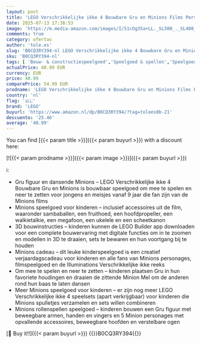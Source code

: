 ```yaml
---
layout: post
title: 'LEGO Verschrikkelijke ikke 4 Bouwbare Gru en Minions Films Personages Bouwpakket voor Kinderen  Speelgoed met Dansende Figuren  Cadeau voor Meisjes  Jongens en Tieners vanaf 9 jaar 75582'
date: 2025-07-13 17:38:53
image: 'https://m.media-amazon.com/images/I/51cOg35a+LL._SL500_._SL400_.jpg'
comments: true
category: ofertas
author: 'tole.es'
slug: 'B0CQ3RY394-nl LEGO Verschrikkelijke ikke 4 Bouwbare Gru en Minions Films...'
sku: 'B0CQ3RY394-nl'
tags: [ 'Bouw- & constructiespeelgoed','Speelgoed & spellen','Speelgoedbouwsets','lego','🇳🇱', ]
actualPrice: 40.99 EUR
currency: EUR
price: 40.99
comparePrice: 54.99 EUR
prodname: 'LEGO Verschrikkelijke ikke 4 Bouwbare Gru en Minions Films Personages Bouwpakket voor Kinderen  Speelgoed met Dansende Figuren  Cadeau voor Meisjes  Jongens en Tieners vanaf 9 jaar 75582'
country: 'nl'
flag: '🇳🇱'
brand: 'LEGO'
buyurl: 'https://www.amazon.nl/dp/B0CQ3RY394/?tag=tolees0b-21'
descuento: '25.46'
average: '40.99'
---
```


You can find [{{< param title >}}]({{< param buyurl >}}) with a discount here:

[![{{< param prodname >}}]({{< param image >}})]({{< param buyurl >}})

ℹ️:

- Gru figuur en dansende Minions – LEGO Verschrikkelijke ikke 4 Bouwbare Gru en Minions is bouwbaar speelgoed om mee te spelen en neer te zetten voor jongens en meisjes vanaf 9 jaar die fan zijn van de Minions films
- Minions speelgoed voor kinderen – inclusief accessoires uit de film, waaronder sambaballen, een fruithoed, een hoofdpropeller, een walkietalkie, een megafoon, een ukelele en een scheetkanon
- 3D bouwinstructies – kinderen kunnen de LEGO Builder app downloaden voor een complete bouwervaring met digitale functies om in te zoomen en modellen in 3D te draaien, sets te bewaren en hun voortgang bij te houden
- Minions cadeau – dit leuke kinderspeelgoed is een creatief verjaardagscadeau voor kinderen en alle fans van Minions personages, filmspeelgoed en de Illuminations Verschrikkelijke ikke reeks
- Om mee te spelen en neer te zetten – kinderen plaatsen Gru in hun favoriete houdingen en draaien de zittende Minion Mel om de anderen rond hun baas te laten dansen
- Meer Minions speelgoed voor kinderen – er zijn nog meer LEGO Verschrikkelijke ikke 4 speelsets (apart verkrijgbaar) voor kinderen die Minions spulletjes verzamelen en sets willen combineren
- Minions rollenspellen speelgoed – kinderen bouwen een Gru figuur met beweegbare armen, handen en vingers en 5 Minion personages met opvallende accessoires, beweegbare hoofden en verstelbare ogen

[🛒 Buy it!!]({{< param buyurl >}})
{{<world>}}B0CQ3RY394{{</world>}}
